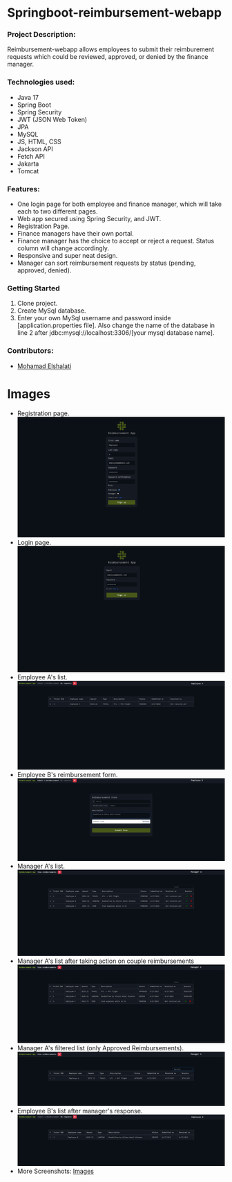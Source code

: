 # Springboot-reimbursement-webapp

### Project Description: 
Reimbursement-webapp allows employees to submit their reimburement requests which could be reviewed, approved, or denied by the finance manager.

### Technologies used:
  * Java 17
  * Spring Boot
  * Spring Security
  * JWT (JSON Web Token)
  * JPA
  * MySQL
  * JS, HTML, CSS
  * Jackson API
  * Fetch API
  * Jakarta
  * Tomcat
 
### Features:
  * One login page for both employee and finance manager, which will take each to two different pages.
  * Web app secured using Spring Security, and JWT.
  * Registration Page.
  * Finance managers have their own portal.
  * Finance manager has the choice to accept or reject a request. Status column will change accordingly.
  * Responsive and super neat design. 
  * Manager can sort reimbursement requests by status (pending, approved, denied).

### Getting Started
  1. Clone project.
  2. Create MySql database. 
  3. Enter your own MySql username and password inside [application.properties file]. Also change the name of the database in line 2 after jdbc:mysql://localhost:3306/[your mysql database name].

### Contributors:
  * [Mohamad Elshalati](https://github.com/mohamadelshalati/)
  
 # Images
 * Registration page.
 ![registration page](Images/registration%20page.jpg)
* Login page.
 ![login page](Images/login%20page.jpg)
* Employee A's list.
 ![employee_a_list](Images/emplyee%20a%20list.jpg)
* Employee B's reimbursement form.
 ![employee_b_form](Images/employee%20b%20reimbursement%20form.jpg)
* Manager A's list.
 ![manager_a_list](Images/manager%20a%20list.jpg)
* Manager A's list after taking action on couple reimbursements
![manager_response](Images/manager%20list%20after%20response.jpg)
* Manager A's filtered list (only Approved Reimbursements).
 ![manager_a_list_approved_filter](Images/approved%20filter.jpg)
* Employee B's list after manager's response.
 ![emplyee_b_denied](Images/emplyee%20b%20resolved%20denied.jpg)
* More Screenshots: [Images](Images/)


